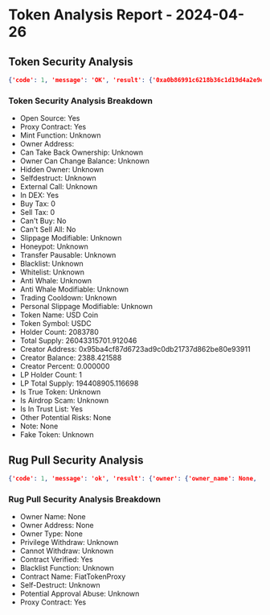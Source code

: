 # Token Analysis Report - 2024-04-26

## Token Security Analysis
```json
{'code': 1, 'message': 'OK', 'result': {'0xa0b86991c6218b36c1d19d4a2e9eb0ce3606eb48': {'note': None, 'lp_total_supply': '194408905.116698', 'lp_holders': [{'is_locked': 0, 'is_contract': 0, 'address': '0xcb39e39a9bee57bc719daff553ccf70c31efb233', 'balance': '194408905.116698', 'nft_list': [{'nft_percentage': '0.075050930697171893', 'nft_id': '10074', 'amount': '194408905.116698', 'in_effect': '1', 'value': '144.12530300542850196441'}], 'locked_detail': None, 'tag': '', 'percent': '0.075050930697171893'}], 'is_airdrop_scam': None, 'other_potential_risks': None, 'transfer_pausable': None, 'trading_cooldown': None, 'hidden_owner': None, 'selfdestruct': None, 'owner_percent': None, 'is_whitelisted': None, 'holder_count': '2083780', 'trust_list': '1', 'is_honeypot': None, 'honeypot_with_same_creator': '0', 'holders': [{'is_locked': 0, 'is_contract': 0, 'address': '0x4b16c5de96eb2117bbe5fd171e4d203624b014aa', 'balance': '1000000000', 'locked_detail': None, 'tag': '', 'percent': '0.038397568552555006'}, {'is_locked': 0, 'is_contract': 1, 'address': '0x0a59649758aa4d66e25f08dd01271e891fe52199', 'balance': '684757934.480914', 'locked_detail': None, 'tag': '', 'percent': '0.026293039731136865'}, {'is_locked': 0, 'is_contract': 0, 'address': '0xd6153f5af5679a75cc85d8974463545181f48772', 'balance': '661651268.983488', 'locked_detail': None, 'tag': '', 'percent': '0.025405799958678492'}, {'is_locked': 0, 'is_contract': 0, 'address': '0x47ac0fb4f2d84898e4d9e7b4dab3c24507a6d503', 'balance': '542999999.84', 'locked_detail': None, 'tag': '', 'percent': '0.020849879717893757'}, {'is_locked': 0, 'is_contract': 1, 'address': '0xcee284f754e854890e311e3280b767f80797180d', 'balance': '331869546.41605', 'locked_detail': None, 'tag': '', 'percent': '0.012742983659015615'}, {'is_locked': 0, 'is_contract': 1, 'address': '0xd54f502e184b6b739d7d27a6410a67dc462d69c8', 'balance': '321438202.519765', 'locked_detail': None, 'tag': '', 'percent': '0.012342445416662736'}, {'is_locked': 0, 'is_contract': 1, 'address': '0x40ec5b33f54e0e8a33a975908c5ba1c14e5bbbdf', 'balance': '308456187.578127', 'locked_detail': None, 'tag': '', 'percent': '0.011843967607990897'}, {'is_locked': 0, 'is_contract': 1, 'address': '0x98c23e9d8f34fefb1b7bd6a91b7ff122f4e16f5c', 'balance': '305798659.602928', 'locked_detail': None, 'tag': '', 'percent': '0.011741924995382861'}, {'is_locked': 0, 'is_contract': 0, 'address': '0x28c6c06298d514db089934071355e5743bf21d60', 'balance': '271777290.50495', 'locked_detail': None, 'tag': '', 'percent': '0.010435587143191474'}, {'is_locked': 0, 'is_contract': 0, 'address': '0x1a1eaa01d19974d334e1c9bf2be90d990ab54a7b', 'balance': '260000000', 'locked_detail': None, 'tag': '', 'percent': '0.009983367823664301'}], 'dex': [{'name': 'UniswapV3', 'liquidity': '81109118.34706855', 'pair': '0x88e6a0c2ddd26feeb64f039a2c41296fcb3f5640'}, {'name': 'UniswapV3', 'liquidity': '51255176.66147357', 'pair': '0x8ad599c3a0ff1de082011efddc58f1908eb6e6d8'}, {'name': 'UniswapV2', 'liquidity': '44143997.51043711', 'pair': '0xb4e16d0168e52d35cacd2c6185b44281ec28c9dc'}, {'name': 'UniswapV3', 'liquidity': '28852788.42391094', 'pair': '0x5777d92f208679db4b9778590fa3cab3ac9e2168'}, {'name': 'SushiSwapV2', 'liquidity': '6076552.51843941', 'pair': '0x397ff1542f962076d0bfe58ea045ffa2d347aca0'}, {'name': 'UniswapV2', 'liquidity': '2096158.03762500', 'pair': '0x3041cbd36888becc7bbcbc0045e3b1f144466f5f'}, {'name': 'UniswapV2', 'liquidity': '768766.39956749', 'pair': '0xae461ca67b15dc8dc81ce7615e0320da1a9ab8d5'}, {'name': 'SushiSwapV2', 'liquidity': '12737.37829998', 'pair': '0xaaf5110db6e744ff70fb339de037b990a20bdace'}, {'name': 'UniswapV2', 'liquidity': '5044.14527476', 'pair': '0xebfb684dd2b01e698ca6c14f10e4f289934a54d6'}, {'name': 'SushiSwapV2', 'liquidity': '1136.00476948', 'pair': '0xba87dc891945dbb3caeeaf822de208d7ea89b298'}, {'name': 'SushiSwapV2', 'liquidity': '879.36652500', 'pair': '0xd86a120a06255df8d4e2248ab04d4267e23adfaa'}, {'name': 'UniswapV2', 'liquidity': '3.00300454', 'pair': '0x672b6e8c2c05e9576fe09a1de5f80c35f63c19a6'}, {'name': 'UniswapV2', 'liquidity': '1.51394291', 'pair': '0x239650663a422273c0b2c7a1f1a8bdab69e78d1b'}], 'is_open_source': '1', 'sell_tax': '0', 'token_name': 'USD Coin', 'fake_token': None, 'creator_address': '0x95ba4cf87d6723ad9c0db21737d862be80e93911', 'creator_percent': '0.000000', 'is_proxy': '1', 'creator_balance': '2388.421588', 'is_in_dex': '1', 'owner_balance': None, 'total_supply': '26043315701.912046', 'is_true_token': None, 'can_take_back_ownership': None, 'is_blacklisted': None, 'owner_address': '', 'slippage_modifiable': None, 'buy_tax': '0', 'external_call': None, 'cannot_sell_all': '0', 'lp_holder_count': '1', 'personal_slippage_modifiable': None, 'is_anti_whale': None, 'is_mintable': None, 'owner_change_balance': None, 'cannot_buy': '0', 'anti_whale_modifiable': None, 'token_symbol': 'USDC'}}}
```

### Token Security Analysis Breakdown
- Open Source: Yes
- Proxy Contract: Yes
- Mint Function: Unknown
- Owner Address: 
- Can Take Back Ownership: Unknown
- Owner Can Change Balance: Unknown
- Hidden Owner: Unknown
- Selfdestruct: Unknown
- External Call: Unknown
- In DEX: Yes
- Buy Tax: 0
- Sell Tax: 0
- Can't Buy: No
- Can't Sell All: No
- Slippage Modifiable: Unknown
- Honeypot: Unknown
- Transfer Pausable: Unknown
- Blacklist: Unknown
- Whitelist: Unknown
- Anti Whale: Unknown
- Anti Whale Modifiable: Unknown
- Trading Cooldown: Unknown
- Personal Slippage Modifiable: Unknown
- Token Name: USD Coin
- Token Symbol: USDC
- Holder Count: 2083780
- Total Supply: 26043315701.912046
- Creator Address: 0x95ba4cf87d6723ad9c0db21737d862be80e93911
- Creator Balance: 2388.421588
- Creator Percent: 0.000000
- LP Holder Count: 1
- LP Total Supply: 194408905.116698
- Is True Token: Unknown
- Is Airdrop Scam: Unknown
- Is In Trust List: Yes
- Other Potential Risks: None
- Note: None
- Fake Token: Unknown

## Rug Pull Security Analysis
```json
{'code': 1, 'message': 'ok', 'result': {'owner': {'owner_name': None, 'owner_address': None, 'owner_type': None}, 'privilege_withdraw': -1, 'withdraw_missing': -1, 'is_open_source': 1, 'blacklist': -1, 'contract_name': 'FiatTokenProxy', 'selfdestruct': -1, 'is_proxy': 1, 'approval_abuse': -1}}
```

### Rug Pull Security Analysis Breakdown
- Owner Name: None
- Owner Address: None
- Owner Type: None
- Privilege Withdraw: Unknown
- Cannot Withdraw: Unknown
- Contract Verified: Yes
- Blacklist Function: Unknown
- Contract Name: FiatTokenProxy
- Self-Destruct: Unknown
- Potential Approval Abuse: Unknown
- Proxy Contract: Yes
